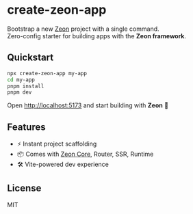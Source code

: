 # create-zeon-app

Bootstrap a new [Zeon](https://github.com/gubiczam/zeonjs) project with a single command.  
Zero-config starter for building apps with the **Zeon framework**.

## Quickstart

```bash
npx create-zeon-app my-app
cd my-app
pnpm install
pnpm dev
```

Open [http://localhost:5173](http://localhost:5173) and start building with **Zeon** 🚀

## Features
- ⚡ Instant project scaffolding
- 📦 Comes with [Zeon Core](https://www.npmjs.com/package/@usezeon/core), Router, SSR, Runtime
- 🛠️ Vite-powered dev experience

## License
MIT
